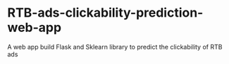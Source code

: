 # RTB-ads-clickability-prediction-web-app
A web app build Flask and Sklearn library to predict the clickability of RTB ads
